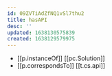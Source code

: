 ```yaml
---
id: 09ZVTiAdZfNQ1vSl7thu2
title: hasAPI
desc: ''
updated: 1638130575839
created: 1638129579975
---
```




- [[p.instanceOf]] [[pc.Solution]]
- [[p.correspondsTo]] [[t.cs.api]]
